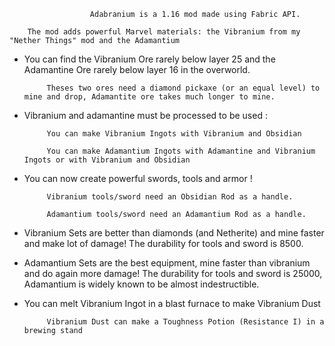                       Adabranium is a 1.16 mod made using Fabric API.

        The mod adds powerful Marvel materials: the Vibranium from my "Nether Things" mod and the Adamantium

 

- You can find the Vibranium Ore rarely below layer 25 and the Adamantine Ore rarely below layer 16 in the overworld.

           Theses two ores need a diamond pickaxe (or an equal level) to mine and drop, Adamantite ore takes much longer to mine.

- Vibranium and adamantine must be processed to be used :

           You can make Vibranium Ingots with Vibranium and Obsidian

           You can make Adamantium Ingots with Adamantine and Vibranium Ingots or with Vibranium and Obsidian

 

- You can now create powerful swords, tools and armor !

           Vibranium tools/sword need an Obsidian Rod as a handle.

           Adamantium tools/sword need an Adamantium Rod as a handle.

 

- Vibranium Sets are better than diamonds (and Netherite) and mine faster and make lot of damage! The durability for tools and sword is 8500.

- Adamantium Sets are the best equipment, mine faster than vibranium and do again more damage! The durability for tools and sword is 25000, Adamantium is widely known to be almost indestructible.

 

- You can melt Vibranium Ingot in a blast furnace to make Vibranium Dust

           Vibranium Dust can make a Toughness Potion (Resistance I) in a brewing stand
